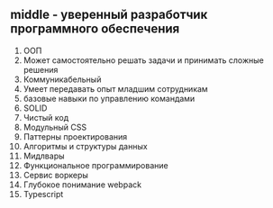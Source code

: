 ## middle - уверенный разработчик программного обеспечения

1. ООП
2. Может самостоятельно решать задачи и принимать сложные решения
3. Коммуникабельный
4. Умеет передавать опыт младшим сотрудникам
5. базовые навыки по управлению командами
6. SOLID
7. Чистый код 
8. Модульный CSS 
9. Паттерны проектирования 
10. Алгоритмы и структуры данных 
11. Мидлвары 
12. Функциональное программирование 
13. Сервис воркеры 
14. Глубокое понимание webpack
15. Typescript
